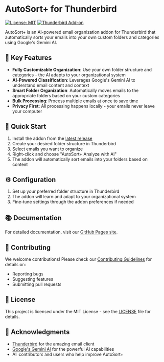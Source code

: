 # AutoSort+ for Thunderbird

[![License: MIT](https://img.shields.io/badge/License-MIT-yellow.svg)](https://opensource.org/licenses/MIT)
[![Thunderbird Add-on](https://img.shields.io/amo/v/autosortplus)](https://addons.thunderbird.net/en-US/thunderbird/addon/autosortplus/)

AutoSort+ is an AI-powered email organization addon for Thunderbird that automatically sorts your emails into your own custom folders and categories using Google's Gemini AI.

## 🌟 Key Features

- **Fully Customizable Organization**: Use your own folder structure and categories - the AI adapts to your organizational system
- **AI-Powered Classification**: Leverages Google's Gemini AI to understand email content and context
- **Smart Folder Organization**: Automatically moves emails to the appropriate folders based on your custom categories
- **Bulk Processing**: Process multiple emails at once to save time
- **Privacy First**: All processing happens locally - your emails never leave your computer

## 🚀 Quick Start

1. Install the addon from the [latest release](https://github.com/Nigel1992/AutoSort-Plus/releases)
2. Create your desired folder structure in Thunderbird
3. Select emails you want to organize
4. Right-click and choose "AutoSort+ Analyze with AI"
5. The addon will automatically sort emails into your folders based on content

## ⚙️ Configuration

1. Set up your preferred folder structure in Thunderbird
2. The addon will learn and adapt to your organizational system
3. Fine-tune settings through the addon preferences if needed

## 📚 Documentation

For detailed documentation, visit our [GitHub Pages site](https://nigel1992.github.io/AutoSort-Plus/).

## 🤝 Contributing

We welcome contributions! Please check our [Contributing Guidelines](CONTRIBUTING.md) for details on:
- Reporting bugs
- Suggesting features
- Submitting pull requests

## 📝 License

This project is licensed under the MIT License - see the [LICENSE](LICENSE) file for details.

## 🙏 Acknowledgments

- [Thunderbird](https://www.thunderbird.net/) for the amazing email client
- [Google's Gemini AI](https://ai.google.dev/) for the powerful AI capabilities
- All contributors and users who help improve AutoSort+ 